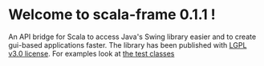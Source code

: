 # Welcome to scala-frame 0.1.1 !
An API bridge for Scala to access Java's Swing library easier and to create gui-based applications faster. 
The library has been published with [LGPL v3.0 license](https://github.com/stevendobay/scala-frame/blob/master/LICENSE).
For examples look at [the test classes](https://github.com/stevendobay/scala-frame/tree/master/src/test/scala/tree)
